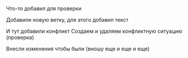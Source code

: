 Что-то добавил для проверки

Добавили новую ветку, для этого добавил текст

И тут добавили конфликт
Создаем и удаляем конфликтную ситуацию (проверка)


Внесли изменения чтобы были (вношу еще и еще и еще)